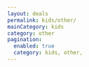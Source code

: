 ```yaml
---
layout: deals
permalink: kids/other/
mainCategory: kids
category: other
pagination:
  enabled: true
  category: kids, other,
---
```







      

  

